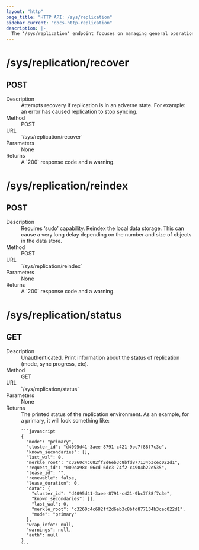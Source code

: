 ```yaml
---
layout: "http"
page_title: "HTTP API: /sys/replication"
sidebar_current: "docs-http-replication"
description: |-
  The '/sys/replication' endpoint focuses on managing general operations in Vault Enterprise replication sets
---
```


# /sys/replication/recover

## POST

<dl>
  <dt>Description</dt>
  <dd>
    Attempts recovery if replication is in an adverse state. For example: an
    error has caused replication to stop syncing.
  </dd>

  <dt>Method</dt>
  <dd>POST</dd>

  <dt>URL</dt>
  <dd>`/sys/replication/recover`</dd>

  <dt>Parameters</dt>
  <dd>
    None
  </dd>

  <dt>Returns</dt>
  <dd>
    A `200` response code and a warning.
  </dd>
</dl>


# /sys/replication/reindex

## POST

<dl>
  <dt>Description</dt>
  <dd>
    Requires ‘sudo’ capability. Reindex the local data storage. This can cause
    a very long delay depending on the number and size of objects in the data
    store.
  </dd>

  <dt>Method</dt>
  <dd>POST</dd>

  <dt>URL</dt>
  <dd>`/sys/replication/reindex`</dd>

  <dt>Parameters</dt>
  <dd>
    None
  </dd>

  <dt>Returns</dt>
  <dd>
    A `200` response code and a warning.
  </dd>
</dl>

# /sys/replication/status

## GET

<dl>
  <dt>Description</dt>
  <dd>
    Unauthenticated. Print information about the status of replication (mode,
    sync progress, etc).
  </dd>

  <dt>Method</dt>
  <dd>GET</dd>

  <dt>URL</dt>
  <dd>`/sys/replication/status`</dd>

  <dt>Parameters</dt>
  <dd>
    None
  </dd>

  <dt>Returns</dt>
  <dd>
    The printed status of the replication environment. As an example, for a
    primary, it will look something like:

    ```javascript
    {
      "mode": "primary",
      "cluster_id": "d4095d41-3aee-8791-c421-9bc7f88f7c3e",
      "known_secondaries": [],
      "last_wal": 0,
      "merkle_root": "c3260c4c682ff2d6eb3c8bfd877134b3cec022d1",
      "request_id": "009ea98c-06cd-6dc3-74f2-c4904b22e535",
      "lease_id": "",
      "renewable": false,
      "lease_duration": 0,
      "data": {
        "cluster_id": "d4095d41-3aee-8791-c421-9bc7f88f7c3e",
        "known_secondaries": [],
        "last_wal": 0,
        "merkle_root": "c3260c4c682ff2d6eb3c8bfd877134b3cec022d1",
        "mode": "primary"
      },
      "wrap_info": null,
      "warnings": null,
      "auth": null
    }
    ```
  </dd>
</dl>
